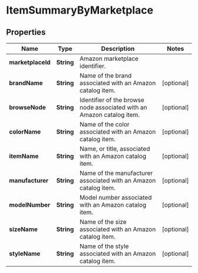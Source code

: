 
# ItemSummaryByMarketplace

## Properties
Name | Type | Description | Notes
------------ | ------------- | ------------- | -------------
**marketplaceId** | **String** | Amazon marketplace identifier. | 
**brandName** | **String** | Name of the brand associated with an Amazon catalog item. |  [optional]
**browseNode** | **String** | Identifier of the browse node associated with an Amazon catalog item. |  [optional]
**colorName** | **String** | Name of the color associated with an Amazon catalog item. |  [optional]
**itemName** | **String** | Name, or title, associated with an Amazon catalog item. |  [optional]
**manufacturer** | **String** | Name of the manufacturer associated with an Amazon catalog item. |  [optional]
**modelNumber** | **String** | Model number associated with an Amazon catalog item. |  [optional]
**sizeName** | **String** | Name of the size associated with an Amazon catalog item. |  [optional]
**styleName** | **String** | Name of the style associated with an Amazon catalog item. |  [optional]



